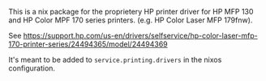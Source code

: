 This is a nix package for the proprietery HP printer driver for HP MFP 130 and HP Color MPF 170 series printers. (e.g. HP Color Laser MFP 179fnw).

See https://support.hp.com/us-en/drivers/selfservice/hp-color-laser-mfp-170-printer-series/24494365/model/24494369

It's meant to be added to `service.printing.drivers` in the nixos configuration.
